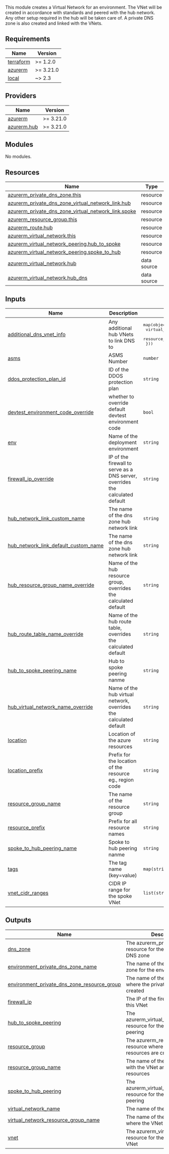 This module creates a Virtual Network for an environment. The VNet will be created in accordance with  standards and peered with the hub network. Any other setup required in the hub will be taken care of. A private DNS zone is also created and linked with the VNets.

<!-- BEGIN_TF_DOCS -->
## Requirements

| Name | Version |
|------|---------|
| <a name="requirement_terraform"></a> [terraform](#requirement\_terraform) | >= 1.2.0 |
| <a name="requirement_azurerm"></a> [azurerm](#requirement\_azurerm) | >= 3.21.0 |
| <a name="requirement_local"></a> [local](#requirement\_local) | ~> 2.3 |

## Providers

| Name | Version |
|------|---------|
| <a name="provider_azurerm"></a> [azurerm](#provider\_azurerm) | >= 3.21.0 |
| <a name="provider_azurerm.hub"></a> [azurerm.hub](#provider\_azurerm.hub) | >= 3.21.0 |

## Modules

No modules.

## Resources

| Name | Type |
|------|------|
| [azurerm_private_dns_zone.this](https://registry.terraform.io/providers/hashicorp/azurerm/latest/docs/resources/private_dns_zone) | resource |
| [azurerm_private_dns_zone_virtual_network_link.hub](https://registry.terraform.io/providers/hashicorp/azurerm/latest/docs/resources/private_dns_zone_virtual_network_link) | resource |
| [azurerm_private_dns_zone_virtual_network_link.spoke](https://registry.terraform.io/providers/hashicorp/azurerm/latest/docs/resources/private_dns_zone_virtual_network_link) | resource |
| [azurerm_resource_group.this](https://registry.terraform.io/providers/hashicorp/azurerm/latest/docs/resources/resource_group) | resource |
| [azurerm_route.hub](https://registry.terraform.io/providers/hashicorp/azurerm/latest/docs/resources/route) | resource |
| [azurerm_virtual_network.this](https://registry.terraform.io/providers/hashicorp/azurerm/latest/docs/resources/virtual_network) | resource |
| [azurerm_virtual_network_peering.hub_to_spoke](https://registry.terraform.io/providers/hashicorp/azurerm/latest/docs/resources/virtual_network_peering) | resource |
| [azurerm_virtual_network_peering.spoke_to_hub](https://registry.terraform.io/providers/hashicorp/azurerm/latest/docs/resources/virtual_network_peering) | resource |
| [azurerm_virtual_network.hub](https://registry.terraform.io/providers/hashicorp/azurerm/latest/docs/data-sources/virtual_network) | data source |
| [azurerm_virtual_network.hub_dns](https://registry.terraform.io/providers/hashicorp/azurerm/latest/docs/data-sources/virtual_network) | data source |

## Inputs

| Name | Description | Type | Default | Required |
|------|-------------|------|---------|:--------:|
| <a name="input_additional_dns_vnet_info"></a> [additional\_dns\_vnet\_info](#input\_additional\_dns\_vnet\_info) | Any additional hub VNets to link DNS to | <pre>map(object({<br>    virtual_network_name = string<br>    resource_group_name  = string<br>  }))</pre> | `{}` | no |
| <a name="input_asms"></a> [asms](#input\_asms) | ASMS Number | `number` | n/a | yes |
| <a name="input_ddos_protection_plan_id"></a> [ddos\_protection\_plan\_id](#input\_ddos\_protection\_plan\_id) | ID of the DDOS protection plan | `string` | `"/subscriptions/e06b3992-dbb3-45e8-bd7a-b8b557bb8c94/resourceGroups/a203578-p1-musea2-rg001-ddos/providers/Microsoft.Network/ddosProtectionPlans/a203578-p1-musea2-ddosp001"` | no |
| <a name="input_devtest_environment_code_override"></a> [devtest\_environment\_code\_override](#input\_devtest\_environment\_code\_override) | whether to override default devtest environment code | `bool` | `false` | no |
| <a name="input_env"></a> [env](#input\_env) | Name of the deployment environment | `string` | n/a | yes |
| <a name="input_firewall_ip_override"></a> [firewall\_ip\_override](#input\_firewall\_ip\_override) | IP of the firewall to serve as a DNS server, overrides the calculated default | `string` | `null` | no |
| <a name="input_hub_network_link_custom_name"></a> [hub\_network\_link\_custom\_name](#input\_hub\_network\_link\_custom\_name) | The name of the dns zone hub network link | `string` | `null` | no |
| <a name="input_hub_network_link_default_custom_name"></a> [hub\_network\_link\_default\_custom\_name](#input\_hub\_network\_link\_default\_custom\_name) | The name of the dns zone hub network link | `string` | `null` | no |
| <a name="input_hub_resource_group_name_override"></a> [hub\_resource\_group\_name\_override](#input\_hub\_resource\_group\_name\_override) | Name of the hub resource group, overrides the calculated default | `string` | `null` | no |
| <a name="input_hub_route_table_name_override"></a> [hub\_route\_table\_name\_override](#input\_hub\_route\_table\_name\_override) | Name of the hub route table, overrides the calculated default | `string` | `null` | no |
| <a name="input_hub_to_spoke_peering_name"></a> [hub\_to\_spoke\_peering\_name](#input\_hub\_to\_spoke\_peering\_name) | Hub to spoke peering nanme | `string` | `null` | no |
| <a name="input_hub_virtual_network_name_override"></a> [hub\_virtual\_network\_name\_override](#input\_hub\_virtual\_network\_name\_override) | Name of the hub virtual network, overrides the calculated default | `string` | `null` | no |
| <a name="input_location"></a> [location](#input\_location) | Location of the azure resources | `string` | n/a | yes |
| <a name="input_location_prefix"></a> [location\_prefix](#input\_location\_prefix) | Prefix for the location of the resource eg., region code | `string` | n/a | yes |
| <a name="input_resource_group_name"></a> [resource\_group\_name](#input\_resource\_group\_name) | The name of the resource group | `string` | `null` | no |
| <a name="input_resource_prefix"></a> [resource\_prefix](#input\_resource\_prefix) | Prefix for all resource names | `string` | n/a | yes |
| <a name="input_spoke_to_hub_peering_name"></a> [spoke\_to\_hub\_peering\_name](#input\_spoke\_to\_hub\_peering\_name) | Spoke to hub peering nanme | `string` | `null` | no |
| <a name="input_tags"></a> [tags](#input\_tags) | The tag name (key=value) | `map(string)` | `{}` | no |
| <a name="input_vnet_cidr_ranges"></a> [vnet\_cidr\_ranges](#input\_vnet\_cidr\_ranges) | CIDR IP range for the spoke VNet | `list(string)` | n/a | yes |

## Outputs

| Name | Description |
|------|-------------|
| <a name="output_dns_zone"></a> [dns\_zone](#output\_dns\_zone) | The azurerm\_private\_dns\_zone resource for the created private DNS zone |
| <a name="output_environment_private_dns_zone_name"></a> [environment\_private\_dns\_zone\_name](#output\_environment\_private\_dns\_zone\_name) | The name of the private DNS zone for the environment |
| <a name="output_environment_private_dns_zone_resource_group"></a> [environment\_private\_dns\_zone\_resource\_group](#output\_environment\_private\_dns\_zone\_resource\_group) | The name of the resource group where the private DNS zone is created |
| <a name="output_firewall_ip"></a> [firewall\_ip](#output\_firewall\_ip) | The IP of the firewall to use with this VNet |
| <a name="output_hub_to_spoke_peering"></a> [hub\_to\_spoke\_peering](#output\_hub\_to\_spoke\_peering) | The azurerm\_virtual\_network\_peering resource for the hub to spoke peering |
| <a name="output_resource_group"></a> [resource\_group](#output\_resource\_group) | The azurerm\_resource\_group resource where the rest of the resources are created |
| <a name="output_resource_group_name"></a> [resource\_group\_name](#output\_resource\_group\_name) | The name of the resource group with the VNet and peering resources |
| <a name="output_spoke_to_hub_peering"></a> [spoke\_to\_hub\_peering](#output\_spoke\_to\_hub\_peering) | The azurerm\_virtual\_network\_peering resource for the spoke to hub peering |
| <a name="output_virtual_network_name"></a> [virtual\_network\_name](#output\_virtual\_network\_name) | The name of the created VNet |
| <a name="output_virtual_network_resource_group_name"></a> [virtual\_network\_resource\_group\_name](#output\_virtual\_network\_resource\_group\_name) | The name of the resource group where the VNet is created |
| <a name="output_vnet"></a> [vnet](#output\_vnet) | The azurerm\_virtual\_network resource for the created spoke VNet |
<!-- END_TF_DOCS -->